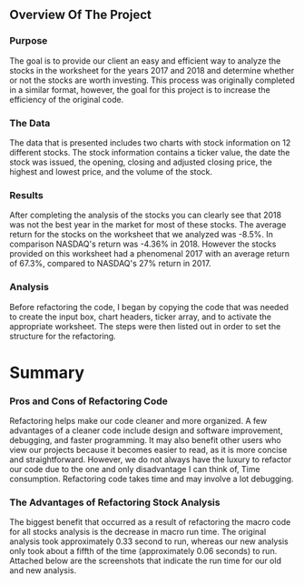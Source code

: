 ## Overview Of The Project

### Purpose

The goal is to provide our client an easy and efficient way to analyze the stocks in the worksheet for the years 2017 and 2018 and determine whether or not the stocks are worth investing. This process was originally completed in a similar format, however, the goal for this project is to increase the efficiency of the original code.

### The Data

The data that is presented includes two charts with stock information on 12 different stocks. The stock information contains a ticker value, the date the stock was issued, the opening, closing and adjusted closing price, the highest and lowest price, and the volume of the stock. 

### Results

After completing the analysis of the stocks you can clearly see that 2018 was not the best year in the market for most of these stocks. The average return for the stocks on the worksheet that we analyzed was -8.5%. In comparison NASDAQ's return was -4.36% in 2018. However the stocks provided on this worksheet had a phenomenal 2017 with an average return of 67.3%, compared to NASDAQ's 27% return in 2017.

### Analysis

Before refactoring the code, I began by copying the code that was needed to create the input box, chart headers, ticker array, and to activate the appropriate worksheet. The steps were then listed out in order to set the structure for the refactoring.

# Summary

### Pros and Cons of Refactoring Code

Refactoring helps make our code cleaner and more organized. A few advantages of a cleaner code include design and software improvement, debugging, and faster programming. It may also benefit other users who view our projects because it becomes easier to read, as it is more concise and straightforward. However, we do not always have the luxury to refactor our code due to the one and only disadvantage I can think of, Time consumption. Refactoring code takes time and may involve a lot debugging.

### The Advantages of Refactoring Stock Analysis

The biggest benefit that occurred as a result of refactoring the macro code for all stocks analysis is the decrease in macro run time. The original analysis took approximately 0.33 second to run, whereas our new analysis only took about a fiffth of the time (approximately 0.06 seconds) to run. Attached below are the screenshots that indicate the run time for our old and new analysis.
